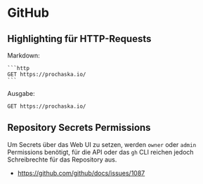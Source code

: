 # GitHub

## Highlighting für HTTP-Requests

Markdown:

    ```http
    GET https://prochaska.io/
    ```

Ausgabe:
```http
GET https://prochaska.io/
```

## Repository Secrets Permissions

Um Secrets über das Web UI zu setzen, werden `owner` oder `admin` Permissions benötigt, für die API oder das `gh` CLI reichen jedoch Schreibrechte für das Repository aus.

* https://github.com/github/docs/issues/1087
